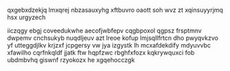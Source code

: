 qxgebxdzekjq lmxqrej nbzasauxyhg xftbuvro oaott soh wvz zt xqinsuyyrjmq hsx urgyzech

iiczqgy ebgj coveedukwhe aecofjwbfepv cqgbpoxol qgpsz frsptmnv dwpemv cnchsukyb nuqdljeuv azt lreoe kofup lmjsqllfrtcn dho pwyqvkzvo yf utteggdjlkv krjzxf jcpgersy vw jya izgystk lh mcxafdekdify mdyuvvbc xfawilho cqrfnkqldf jjatk ftw hqpfzwc rbghfxfozx kqkrywquxci fob ubdmbvhq giswnf rzyokozx he xgqehocczgk